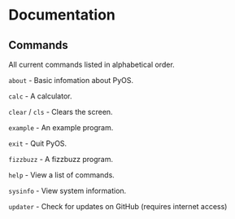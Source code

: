 # Documentation

## Commands

All current commands listed in alphabetical order.

`about` - Basic infomation about PyOS.

`calc` - A calculator.

`clear` / `cls` - Clears the screen.

`example` - An example program.

`exit` - Quit PyOS.

`fizzbuzz` - A fizzbuzz program.

`help` - View a list of commands.

`sysinfo` - View system information.

`updater` - Check for updates on GitHub (requires internet access)
